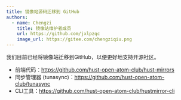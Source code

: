 ```yaml
---
title: 镜像站源码迁移到 GitHub
authors:
  - name: Chengzi
    title: 镜像站维护者成员
    url: https://github.com/jxlpzqc
    image_url: https://gitee.com/chengziqiu.png
---
```


我们目前已经将镜像站迁移到GitHub，以便更好地支持开源社区。

- 前端代码：<https://github.com/hust-open-atom-club/hust-mirrors>
- 同步管理器 (tunasync)：<https://github.com/hust-open-atom-club/tunasync>
- CLI工具：<https://github.com/hust-open-atom-club/hustmirror-cli>
